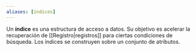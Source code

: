 ```yaml
---
aliases: [índices]
---
```

Un **índice** es una estructura de acceso a datos. Su objetivo es acelerar la recuperación de [[Registro|registros]] para ciertas condiciones de búsqueda. Los índices se construyen sobre un conjunto de atributos.
